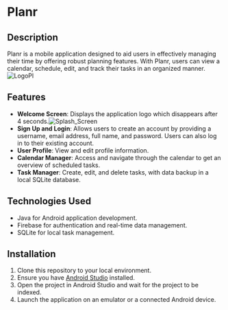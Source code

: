 # Planr

## Description
Planr is a mobile application designed to aid users in effectively managing their time by offering robust planning features. With Planr, users can view a calendar, schedule, edit, and track their tasks in an organized manner.
![LogoPl](https://github.com/khaoula4/Planr/assets/94049881/85241a47-fc27-4959-9d08-1eb6c4c69127)

## Features
- **Welcome Screen**: Displays the application logo which disappears after 4 seconds.![Splash_Screen](https://github.com/khaoula4/Planr/assets/94049881/3129d3de-fd8b-4043-9e14-b69c2377f153)
- **Sign Up and Login**: Allows users to create an account by providing a username, email address, full name, and password. Users can also log in to their existing account.
- **User Profile**: View and edit profile information.
- **Calendar Manager**: Access and navigate through the calendar to get an overview of scheduled tasks.
- **Task Manager**: Create, edit, and delete tasks, with data backup in a local SQLite database.

## Technologies Used
- Java for Android application development.
- Firebase for authentication and real-time data management.
- SQLite for local task management.

## Installation
1. Clone this repository to your local environment.
2. Ensure you have [Android Studio](https://developer.android.com/studio) installed.
3. Open the project in Android Studio and wait for the project to be indexed.
4. Launch the application on an emulator or a connected Android device.

